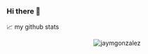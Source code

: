 ### Hi there 👋

📈 my github stats

<p align="center"> <img src="https://github-readme-stats.vercel.app/api?username=jaymgonzalez&show_icons=true&theme=gotham" alt="jaymgonzalez" />





<!--
**jaymgonzalez/jaymgonzalez** is a ✨ _special_ ✨ repository because its `README.md` (this file) appears on your GitHub profile.

Here are some ideas to get you started:

- 🔭 I’m currently working on ...
- 🌱 I’m currently learning ...
- 👯 I’m looking to collaborate on ...
- 🤔 I’m looking for help with ...
- 💬 Ask me about ...
- 📫 How to reach me: ...
- 😄 Pronouns: ...
- ⚡ Fun fact: ...
-->
